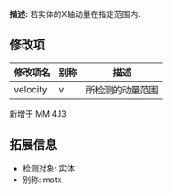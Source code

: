 **描述:** 若实体的X轴动量在指定范围内.

修改项
---

| 修改项名  | 别称           | 描述                      |
| --------- | -------------- | ------------------------- |
| velocity | v | 所检测的动量范围 |

新增于 MM 4.13

拓展信息
---

- 检测对象: 实体
- 别称: motx